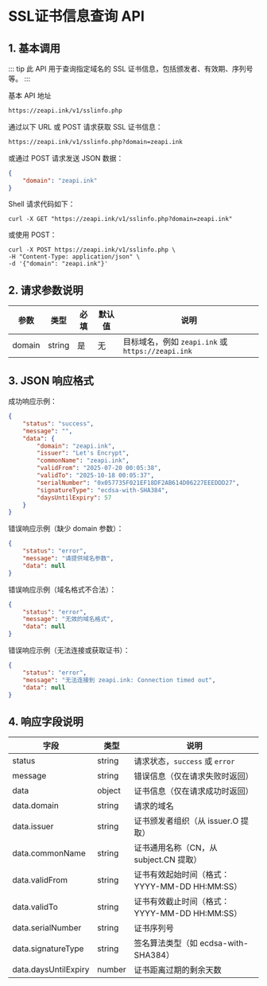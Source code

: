 # SSL证书信息查询 API

## 1. 基本调用

::: tip
此 API 用于查询指定域名的 SSL 证书信息，包括颁发者、有效期、序列号等。
:::

基本 API 地址

```txt
https://zeapi.ink/v1/sslinfo.php
```

通过以下 URL 或 POST 请求获取 SSL 证书信息：

```txt
https://zeapi.ink/v1/sslinfo.php?domain=zeapi.ink
```

或通过 POST 请求发送 JSON 数据：

```json
{
    "domain": "zeapi.ink"
}
```

Shell 请求代码如下：

```shell
curl -X GET "https://zeapi.ink/v1/sslinfo.php?domain=zeapi.ink"
```

或使用 POST：

```shell
curl -X POST https://zeapi.ink/v1/sslinfo.php \
-H "Content-Type: application/json" \
-d '{"domain": "zeapi.ink"}'
```

## 2. 请求参数说明

| 参数   | 类型   | 必填 | 默认值 | 说明                       |
|--------|--------|------|--------|----------------------------|
| domain | string | 是   | 无     | 目标域名，例如 `zeapi.ink` 或 `https://zeapi.ink` |

## 3. JSON 响应格式

成功响应示例：

```json
{
    "status": "success",
    "message": "",
    "data": {
        "domain": "zeapi.ink",
        "issuer": "Let's Encrypt",
        "commonName": "zeapi.ink",
        "validFrom": "2025-07-20 00:05:38",
        "validTo": "2025-10-18 00:05:37",
        "serialNumber": "0x057735F021EF18DF2AB614D06227EEEDDD27",
        "signatureType": "ecdsa-with-SHA384",
        "daysUntilExpiry": 57
    }
}
```

错误响应示例（缺少 domain 参数）：

```json
{
    "status": "error",
    "message": "请提供域名参数",
    "data": null
}
```

错误响应示例（域名格式不合法）：

```json
{
    "status": "error",
    "message": "无效的域名格式",
    "data": null
}
```

错误响应示例（无法连接或获取证书）：

```json
{
    "status": "error",
    "message": "无法连接到 zeapi.ink: Connection timed out",
    "data": null
}
```

## 4. 响应字段说明

| 字段            | 类型   | 说明                                      |
|-----------------|--------|------------------------------------------|
| status          | string | 请求状态，`success` 或 `error`           |
| message         | string | 错误信息（仅在请求失败时返回）           |
| data            | object | 证书信息（仅在请求成功时返回）           |
| data.domain     | string | 请求的域名                              |
| data.issuer     | string | 证书颁发者组织（从 issuer.O 提取）      |
| data.commonName | string | 证书通用名称（CN，从 subject.CN 提取）  |
| data.validFrom  | string | 证书有效起始时间（格式：YYYY-MM-DD HH:MM:SS） |
| data.validTo    | string | 证书有效截止时间（格式：YYYY-MM-DD HH:MM:SS） |
| data.serialNumber | string | 证书序列号                              |
| data.signatureType | string | 签名算法类型（如 ecdsa-with-SHA384）    |
| data.daysUntilExpiry | number | 证书距离过期的剩余天数                 |